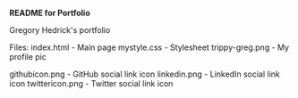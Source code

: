 **README for Portfolio**

Gregory Hedrick's portfolio

Files:
index.html - Main page
mystyle.css - Stylesheet
trippy-greg.png - My profile pic

githubicon.png - GitHub social link icon
linkedin.png - LinkedIn social link icon
twittericon.png - Twitter social link icon
